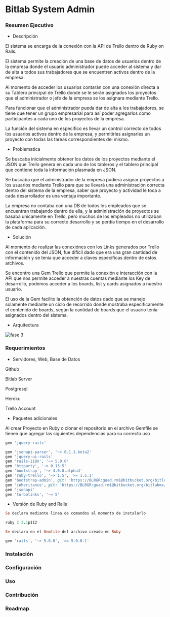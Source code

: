 # Bitlab System Admin

### Resumen Ejecutivo

* Descripción

El sistema se encarga de la conexión con la API de Trello dentro de Ruby on Rails.

El sistema permite la creación de una base de datos de usuarios dentro de la empresa donde el usuario administrador puede acceder al sistema y dar de alta a todos sus trabajadores que se encuentren activos dentro de la empresa. 

Al momento de acceder los usuarios contarán con una conexión directa a su Tablero principal de Trello donde se le serán asignados los proyectos que el administrador o jefe de la empresa se los asignara mediante Trello. 

Para funcionar que el administrador pueda dar de alta a los trabajadores, se tiene que tener un grupo empresarial para así poder agregarlos como participantes a cada uno de los proyectos de la empresa. 

La función del sistema en especifico es llevar un control correcto de todos los usuarios activos dentro de la empresa, y permitirles asignarles un proyecto con todas las tareas correspondientes del mismo. 

* Problematica

Se buscaba inicialmente obtener los datos de los proyectos mediante el JSON que Trello genera en cada uno de los tableros y el tablero principal que contiene toda la información plasmada en JSON. 

Se buscaba que el administrador de la empresa pudiera asignar proyectos a los usuarios mediante Trello para que se llevará una administración correcta dentro del sistema de la empresa, saber que proyecto y actividad le toca a cada desarrollador es una ventaja importante. 

La empresa no contaba con una DB de todos los empleados que se encuentran trabajando dentro de ella, y la administración de proyectos se basaba unicamente en Trello, pero muchos de los empleados no utilizaban la plataforma para su correcto desarrollo y se perdía tiempo en el desarrollo de cada aplicación.

* Solución

Al momento de realizar las conexiónes con los Links generados por Trello con el contenido del JSON, fue difícil dado que era una gran cantidad de información y se tenía que acceder a claves especificas dentro de estos archivos. 

Se encontro una Gem Trello que permite la conexión e interacción con la API que nos permite acceder a nuestras cuentas mediante los Key de desarrollo, podemos acceder a los boards, list y cards asignados a nuestro usuario. 

El uso de la Gem facilito la obtención de datos dado que se manejo solamente mediante un ciclo de recorrido donde mostraba especificamente el contenido de boards, según la cantidad de boards que el usuario tenía asignados dentro del sistema. 

* Arquitectura

![fase 3](https://cloud.githubusercontent.com/assets/16099685/25505915/9f926b44-2b69-11e7-8494-6d14120a981d.png)


### Requerimientos

* Servidores, Web, Base de Datos

Github 

Bitlab Server 

Postgresql

Heroku 

Trello Account 

* Paquetes adicionales

Al crear Proyecto en Ruby o clonar el repositorio en el archivo Gemfile se tienen que agregar las siguientes dependencias para su correcto uso 

```Ruby
gem 'jquery-rails'

gem 'jsonapi-parser', '~> 0.1.1.beta2'
gem 'jquery-ui-rails'
gem 'rails-i18n', '~> 5.0.0'
gem 'httparty', '~> 0.13.5'
gem 'bootstrap', '~> 4.0.0.alpha4'
gem 'ruby-trello', '~> 1.5', '>= 1.5.1'
gem 'bootstrap-admin', git: 'https://BLRGR:guad.rm1@bitbucket.org/bitlabmx/bootstrapadmin.git'
gem 'inheritance', git: 'https://BLRGR:guad.rm1@bitbucket.org/bitlabmx/inheritanceresources.git',  branch: 'FL_add_generators'
gem 'jsonapi'
gem 'turbolinks', '~> 5'
```
* Versión de Ruby and Rails

```Ruby
Se declara mediante linea de comandos al momento de instalarlo

ruby 2.3.1p112

Se declara en el Gemfile del archivo creado en Ruby 

gem 'rails', '~> 5.0.0', '>= 5.0.0.1'
```

### Instalación

### Configuración

### Uso

### Contribución

### Roadmap
